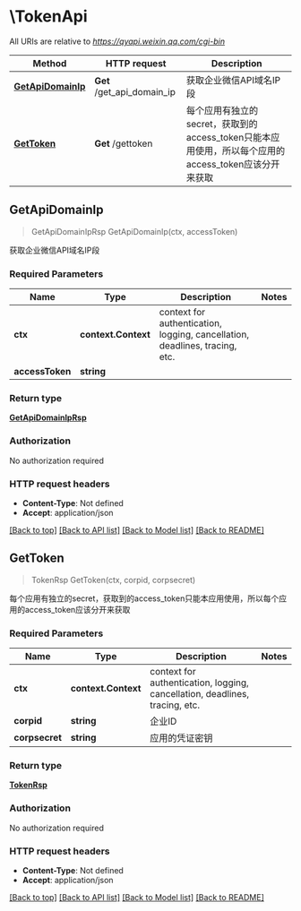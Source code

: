 # \TokenApi

All URIs are relative to *https://qyapi.weixin.qq.com/cgi-bin*

Method | HTTP request | Description
------------- | ------------- | -------------
[**GetApiDomainIp**](TokenApi.md#GetApiDomainIp) | **Get** /get_api_domain_ip | 获取企业微信API域名IP段
[**GetToken**](TokenApi.md#GetToken) | **Get** /gettoken | 每个应用有独立的secret，获取到的access_token只能本应用使用，所以每个应用的access_token应该分开来获取



## GetApiDomainIp

> GetApiDomainIpRsp GetApiDomainIp(ctx, accessToken)

获取企业微信API域名IP段

### Required Parameters


Name | Type | Description  | Notes
------------- | ------------- | ------------- | -------------
**ctx** | **context.Context** | context for authentication, logging, cancellation, deadlines, tracing, etc.
**accessToken** | **string**|  | 

### Return type

[**GetApiDomainIpRsp**](GetApiDomainIpRsp.md)

### Authorization

No authorization required

### HTTP request headers

- **Content-Type**: Not defined
- **Accept**: application/json

[[Back to top]](#) [[Back to API list]](../README.md#documentation-for-api-endpoints)
[[Back to Model list]](../README.md#documentation-for-models)
[[Back to README]](../README.md)


## GetToken

> TokenRsp GetToken(ctx, corpid, corpsecret)

每个应用有独立的secret，获取到的access_token只能本应用使用，所以每个应用的access_token应该分开来获取

### Required Parameters


Name | Type | Description  | Notes
------------- | ------------- | ------------- | -------------
**ctx** | **context.Context** | context for authentication, logging, cancellation, deadlines, tracing, etc.
**corpid** | **string**| 企业ID | 
**corpsecret** | **string**| 应用的凭证密钥 | 

### Return type

[**TokenRsp**](TokenRsp.md)

### Authorization

No authorization required

### HTTP request headers

- **Content-Type**: Not defined
- **Accept**: application/json

[[Back to top]](#) [[Back to API list]](../README.md#documentation-for-api-endpoints)
[[Back to Model list]](../README.md#documentation-for-models)
[[Back to README]](../README.md)

